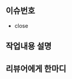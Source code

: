 ## 이슈번호

<!-- - close 뒤에 이슈 달아주기 -->

- close

## 작업내용 설명

<!-- 스크린샷 및 작업내용을 적어주세요 -->

## 리뷰어에게 한마디

<!-- 리뷰어들이 참고해야 하는 사항을 적어주세요 -->
